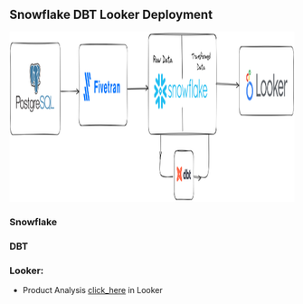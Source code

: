 ## Snowflake DBT Looker Deployment

<img src="snowflake_dbt_Looker.png" width="720" height ="300"/>


### Snowflake



### DBT



### Looker:
- Product Analysis [click_here](https://lookerstudio.google.com/reporting/df93d4f9-ef3e-45fe-86a5-470c69b697e0) in Looker
